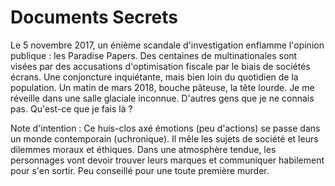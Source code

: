 # Documents Secrets
Le 5 novembre 2017, un énième scandale d'investigation enflamme l'opinion publique : les Paradise Papers. Des centaines de multinationales sont visées par des accusations d'optimisation fiscale par le biais de sociétés écrans. Une conjoncture inquiétante, mais bien loin du quotidien de la population.
Un matin de mars 2018, bouche pâteuse, la tête lourde. Je me réveille dans une salle glaciale inconnue. D'autres gens que je ne connais pas. Qu'est-ce que je fais là ?

Note d'intention :
Ce huis-clos axé émotions (peu d'actions) se passe dans un monde contemporain (uchronique). Il mêle les sujets de société et leurs dilemmes moraux et éthiques. Dans une atmosphère tendue, les personnages vont devoir trouver leurs marques et communiquer habilement pour s'en sortir.
Peu conseillé pour une toute première murder.
